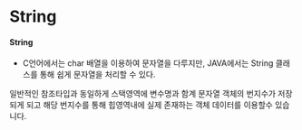 # String

#### String
  - C언어에서는 char 배열을 이용하여 문자열을 다루지만, JAVA에서는 String 클래스를 통해 쉽게 문자열을 처리할 수 있다.

일반적인 참조타입과 동일하게 스택영역에 변수명과 함계 문자열 객체의 번지수가 저장되게 되고 해당 번지수를 통해 힙영역내에 실제 존재하는 객체 데이터를 이용할수 있습니다.
